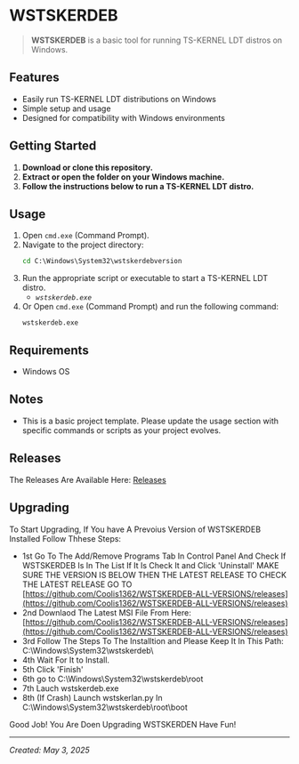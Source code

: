 # WSTSKERDEB

> **WSTSKERDEB** is a basic tool for running TS-KERNEL LDT distros on Windows.

## Features
- Easily run TS-KERNEL LDT distributions on Windows
- Simple setup and usage
- Designed for compatibility with Windows environments

## Getting Started
1. **Download or clone this repository.**
2. **Extract or open the folder on your Windows machine.**
3. **Follow the instructions below to run a TS-KERNEL LDT distro.**

## Usage
1. Open `cmd.exe` (Command Prompt).
2. Navigate to the project directory:
   ```cmd
   cd C:\Windows\System32\wstskerdebversion
   ```
3. Run the appropriate script or executable to start a TS-KERNEL LDT distro.
   - *`wstskerdeb.exe`*
4. Or Open `cmd.exe` (Command Prompt) and run the following command:
   ```batch
   wstskerdeb.exe
   ```

## Requirements
- Windows OS

## Notes
- This is a basic project template. Please update the usage section with specific commands or scripts as your project evolves.

## Releases

The Releases Are Available Here: [Releases](https://github.com/Coolis1362/WSTSKERDEB-ALL-VERSIONS/releases)

## Upgrading

To Start Upgrading, If You have A Prevoius Version of WSTSKERDEB Installed Follow Thhese Steps:

- 1st Go To The Add/Remove Programs Tab In Control Panel And Check If WSTSKERDEB Is In The List If It Is Check It and Click 'Uninstall' MAKE SURE THE VERSION IS BELOW THEN THE LATEST RELEASE TO CHECK THE LATEST RELEASE GO TO [https://github.com/Coolis1362/WSTSKERDEB-ALL-VERSIONS/releases](https://github.com/Coolis1362/WSTSKERDEB-ALL-VERSIONS/releases)
- 2nd Downlaod The Latest MSI File From Here: [https://github.com/Coolis1362/WSTSKERDEB-ALL-VERSIONS/releases](https://github.com/Coolis1362/WSTSKERDEB-ALL-VERSIONS/releases)
- 3rd Follow The Steps To The Installtion and Please Keep It In This Path: C:\Windows\System32\wstskerdeb\
- 4th Wait For It to Install.
- 5th Click 'Finish'
- 6th go to C:\Windows\System32\wstskerdeb\root
- 7th Lauch wstskerdeb.exe
- 8th (If Crash) Launch wstskerlan.py In C:\Windows\System32\wstskerdeb\root\boot

Good Job! You Are Doen Upgrading WSTSKERDEN Have Fun!

---
*Created: May 3, 2025*
